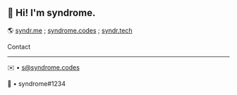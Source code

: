 ## 👋 Hi! I'm syndrome.

🌎 [syndr.me](https://syndr.me) ; [syndrome.codes](https://syndrome.codes) ; [syndr.tech](https://syndr.tech)

Contact
________

✉️ • s@syndrome.codes

💬 • syndrome#1234

